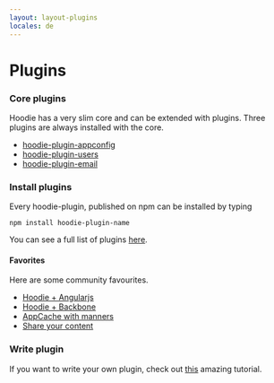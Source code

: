 ```yaml
---
layout: layout-plugins
locales: de
---
```


# Plugins

### Core plugins

Hoodie has a very slim core and can be extended with plugins. 
Three plugins are always installed with the core. 

- <a href="https://www.npmjs.org/package/hoodie-plugin-appconfig" target="_blank">hoodie-plugin-appconfig</a>
- <a href="https://www.npmjs.org/package/hoodie-plugin-users" target="_blank">hoodie-plugin-users</a>
- <a href="https://www.npmjs.org/package/hoodie-plugin-email" target="_blank">hoodie-plugin-email</a>

### Install plugins
Every hoodie-plugin, published on npm can be installed by typing

<pre><code>npm install hoodie-plugin-name</code></pre>

You can see a full list of plugins <a href="http://plugins.hood.ie/" target="_blank">here</a>.

#### Favorites
Here are some community favourites. 

- <a href="https://www.npmjs.org/package/hoodie-plugin-angularjs" target="_blank">Hoodie + Angularjs</a>
- <a href="https://www.npmjs.org/package/backbone-hoodie" target="_blank">Hoodie + Backbone</a>
- <a href="https://www.npmjs.org/package/hoodie-plugin-appcache" target="_blank">AppCache with manners</a>
- <a href="https://www.npmjs.org/package/hoodie-plugin-global-share" target="_blank">Share your content</a>


### Write plugin

If you want to write your own plugin, check out [this](/plugins/plugins-tutorial.html) amazing tutorial.
